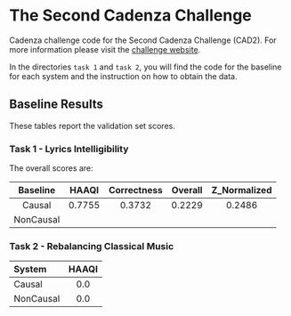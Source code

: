 # The Second Cadenza Challenge

Cadenza challenge code for the Second Cadenza Challenge (CAD2).
For more information please visit the [challenge website](https://cadenzachallenge.org/docs/cadenza2/intro).

In the directories `task 1` and `task 2`, you will find the code for the baseline
for each system and the instruction on how to obtain the data.

## Baseline Results

These tables report the validation set scores.

### Task 1 - Lyrics Intelligibility

The overall scores are:

| Baseline  | HAAQI  | Correctness | Overall | Z_Normalized |
|:---------:|:------:|:-----------:|:-------:|:------------:|
|  Causal   | 0.7755 |   0.3732    | 0.2229  |    0.2486    |
| NonCausal |        |             |         |              |

### Task 2 - Rebalancing Classical Music

| System    | HAAQI |
|:----------|:-----:|
| Causal    |  0.0  |
| NonCausal |  0.0  |
